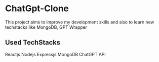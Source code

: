 # ChatGpt-Clone

This project aims to improve my development skills and also to learn new techstacks like MongoDB, GPT Wrapper

## Used TechStacks

Reactjs
Nodejs
Expressjs
MongoDB
ChatGPT API
